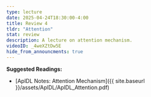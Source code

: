 ```yaml
---
type: lecture
date: 2025-04-24T18:30:00-4:00
title: Review 4
tldr: "Attention"
stat: review
description: A lecture on attention mechanism.
videoID: _4weXZtDw5E
hide_from_announcments: true
---
```

**Suggested Readings:**
- [AplDL Notes: Attention Mechanism]({{ site.baseurl }}/assets/AplDL/AplDL_Attention.pdf)

